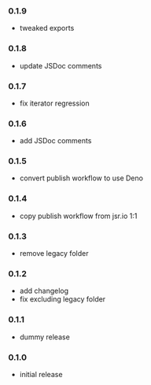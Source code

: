 ### 0.1.9

- tweaked exports

### 0.1.8

- update JSDoc comments

### 0.1.7

- fix iterator regression

### 0.1.6

- add JSDoc comments

### 0.1.5

- convert publish workflow to use Deno

### 0.1.4

- copy publish workflow from jsr.io 1:1

### 0.1.3

- remove legacy folder

### 0.1.2

- add changelog
- fix excluding legacy folder

### 0.1.1

- dummy release

### 0.1.0

- initial release

